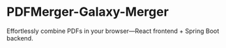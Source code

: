 # PDFMerger-Galaxy-Merger
Effortlessly combine PDFs in your browser—React frontend + Spring Boot backend.
